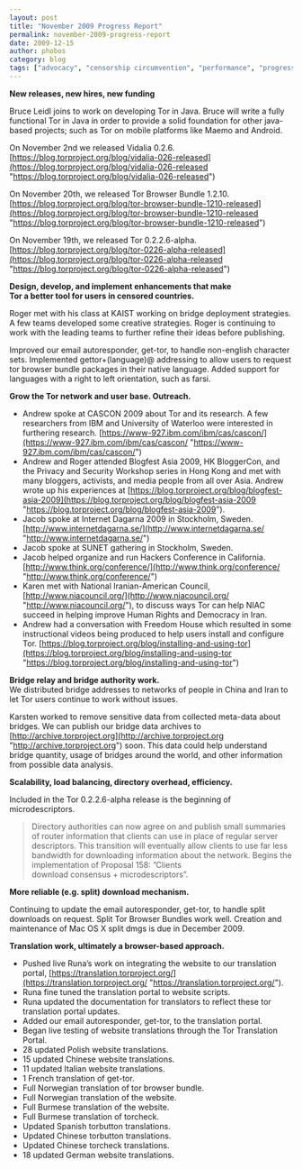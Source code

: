 ```yaml
---
layout: post
title: "November 2009 Progress Report"
permalink: november-2009-progress-report
date: 2009-12-15
author: phobos
category: blog
tags: ["advocacy", "censorship circumvention", "performance", "progress report", "tor in java", "translation"]
---
```


 **New releases, new hires, new funding**

Bruce Leidl joins to work on developing Tor in Java. Bruce will write a fully functional Tor in Java in order to provide a solid foundation for other java-based projects; such as Tor on mobile platforms like Maemo and Android.

On November 2nd we released Vidalia 0.2.6. [https://blog.torproject.org/blog/vidalia-026-released](https://blog.torproject.org/blog/vidalia-026-released "https://blog.torproject.org/blog/vidalia-026-released")

On November 20th, we released Tor Browser Bundle 1.2.10. [https://blog.torproject.org/blog/tor-browser-bundle-1210-released](https://blog.torproject.org/blog/tor-browser-bundle-1210-released "https://blog.torproject.org/blog/tor-browser-bundle-1210-released")

On November 19th, we released Tor 0.2.2.6-alpha. [https://blog.torproject.org/blog/tor-0226-alpha-released](https://blog.torproject.org/blog/tor-0226-alpha-released "https://blog.torproject.org/blog/tor-0226-alpha-released")

**Design, develop, and implement enhancements that make  
Tor a better tool for users in censored countries.**

Roger met with his class at KAIST working on bridge deployment strategies. A few teams developed some creative strategies. Roger is continuing to work with the leading teams to further refine their ideas before publishing.

Improved our email autoresponder, get-tor, to handle non-english character sets. Implemented gettor+(language)@ addressing to allow users to request tor browser bundle packages in their native language. Added support for languages with a right to left orientation, such as farsi.

**Grow the Tor network and user base. Outreach.**

- Andrew spoke at CASCON 2009 about Tor and its research. A few researchers from IBM and University of Waterloo were interested in furthering research. [https://www-927.ibm.com/ibm/cas/cascon/](https://www-927.ibm.com/ibm/cas/cascon/ "https://www-927.ibm.com/ibm/cas/cascon/")
- Andrew and Roger attended Blogfest Asia 2009, HK BloggerCon, and the Privacy and Security Workshop series in Hong Kong and met with many bloggers, activists, and media people from all over Asia. Andrew wrote up his experiences at [https://blog.torproject.org/blog/blogfest-asia-2009](https://blog.torproject.org/blog/blogfest-asia-2009 "https://blog.torproject.org/blog/blogfest-asia-2009").
- Jacob spoke at Internet Dagarna 2009 in Stockholm, Sweden. [http://www.internetdagarna.se/](http://www.internetdagarna.se/ "http://www.internetdagarna.se/")
- Jacob spoke at SUNET gathering in Stockholm, Sweden.
- Jacob helped organize and run Hackers Conference in California. [http://www.think.org/conference/](http://www.think.org/conference/ "http://www.think.org/conference/")
- Karen met with National Iranian-American Council, [http://www.niacouncil.org/](http://www.niacouncil.org/ "http://www.niacouncil.org/"), to discuss ways Tor can help NIAC succeed in helping improve Human Rights and Democracy in Iran.
- Andrew had a conversation with Freedom House which resulted in some instructional videos being produced to help users install and configure Tor. [https://blog.torproject.org/blog/installing-and-using-tor](https://blog.torproject.org/blog/installing-and-using-tor "https://blog.torproject.org/blog/installing-and-using-tor")

**Bridge relay and bridge authority work.**  
We distributed bridge addresses to networks of people in China and Iran to let Tor users continue to work without issues.

Karsten worked to remove sensitive data from collected meta-data about bridges. We can publish our bridge data archives to [http://archive.torproject.org](http://archive.torproject.org "http://archive.torproject.org") soon. This data could help understand bridge quantity, usage of bridges around the world, and other information from possible data analysis.

**Scalability, load balancing, directory overhead, efficiency.**

Included in the Tor 0.2.2.6-alpha release is the beginning of microdescriptors.

> Directory authorities can now agree on and publish small summaries of router information that clients can use in place of regular server descriptors. This transition will eventually allow clients to use far less bandwidth for downloading information about the network. Begins the implementation of Proposal 158: ”Clients  
> download consensus + microdescriptors”.

**More reliable (e.g. split) download mechanism.**

Continuing to update the email autoresponder, get-tor, to handle split downloads on request. Split Tor Browser Bundles work well. Creation and maintenance of Mac OS X split dmgs is due in December 2009.

**Translation work, ultimately a browser-based approach.**

- Pushed live Runa’s work on integrating the website to our translation portal, [https://translation.torproject.org/](https://translation.torproject.org/ "https://translation.torproject.org/").
- Runa fine tuned the translation portal to website scripts.
- Runa updated the documentation for translators to reflect these tor translation portal updates.
- Added our email autoresponder, get-tor, to the translation portal.
- Began live testing of website translations through the Tor Translation Portal.
- 28 updated Polish website translations.
- 15 updated Chinese website translations.
- 11 updated Italian website translations.
- 1 French translation of get-tor.
- Full Norwegian translation of tor browser bundle.
- Full Norwegian translation of the website.
- Full Burmese translation of the website.
- Full Burmese translation of torcheck.
- Updated Spanish torbutton translations.
- Updated Chinese torbutton translations.
- Updated Chinese torcheck translations.
- 18 updated German website translations.

